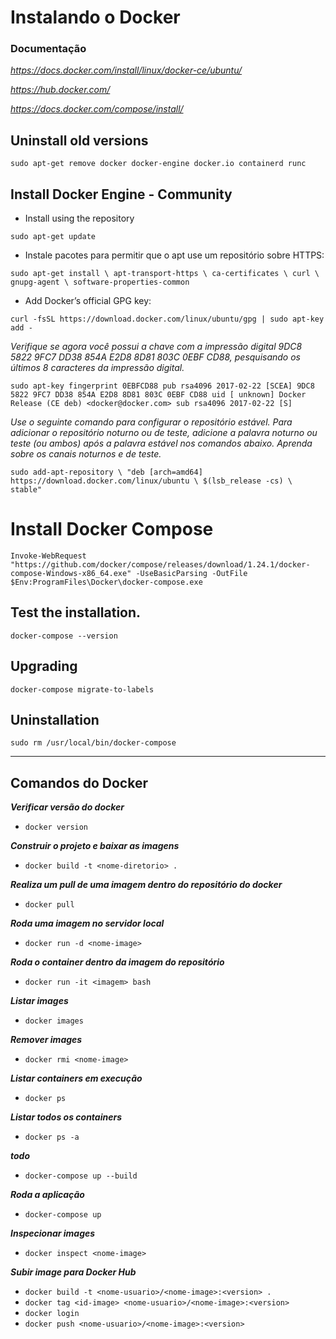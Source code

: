 # Instalando o Docker

### Documentação

_https://docs.docker.com/install/linux/docker-ce/ubuntu/_

_https://hub.docker.com/_

_https://docs.docker.com/compose/install/_

## Uninstall old versions

`sudo apt-get remove docker docker-engine docker.io containerd runc`

## Install Docker Engine - Community

- Install using the repository

`sudo apt-get update`

- Instale pacotes para permitir que o apt use um repositório sobre HTTPS:

`sudo apt-get install \ apt-transport-https \ ca-certificates \ curl \ gnupg-agent \ software-properties-common`

- Add Docker’s official GPG key:

`curl -fsSL https://download.docker.com/linux/ubuntu/gpg | sudo apt-key add -`

_Verifique se agora você possui a chave com a impressão digital 9DC8 5822 9FC7 DD38 854A E2D8 8D81 803C 0EBF CD88, pesquisando os últimos 8 caracteres da impressão digital._

`sudo apt-key fingerprint 0EBFCD88 pub rsa4096 2017-02-22 [SCEA] 9DC8 5822 9FC7 DD38 854A E2D8 8D81 803C 0EBF CD88 uid [ unknown] Docker Release (CE deb) <docker@docker.com> sub rsa4096 2017-02-22 [S]`

_Use o seguinte comando para configurar o repositório estável. Para adicionar o repositório noturno ou de teste, adicione a palavra noturno ou teste (ou ambos) após a palavra estável nos comandos abaixo. Aprenda sobre os canais noturnos e de teste._

`sudo add-apt-repository \ "deb [arch=amd64] https://download.docker.com/linux/ubuntu \ $(lsb_release -cs) \ stable"`

# Install Docker Compose

`Invoke-WebRequest "https://github.com/docker/compose/releases/download/1.24.1/docker-compose-Windows-x86_64.exe" -UseBasicParsing -OutFile $Env:ProgramFiles\Docker\docker-compose.exe`

## Test the installation.

`docker-compose --version`

## Upgrading

`docker-compose migrate-to-labels`

## Uninstallation

`sudo rm /usr/local/bin/docker-compose`

---

## Comandos do Docker

<b>_Verificar versão do docker_</b>

- `docker version`

<b>_Construir o projeto e baixar as imagens_</b>

- `docker build -t <nome-diretorio> .`

<b>_Realiza um pull de uma imagem dentro do repositório do docker_</b>

- `docker pull`

<b>_Roda uma imagem no servidor local_</b>

- `docker run -d <nome-image>`

<b>_Roda o container dentro da imagem do repositório_</b>

- `docker run -it <imagem> bash`

<b>_Listar images_</b>

- `docker images`

<b>_Remover images_</b>

- `docker rmi <nome-image>`

<b>_Listar containers em execução_</b>

- `docker ps`

<b>_Listar todos os containers_</b>

- `docker ps -a`

<b>_todo_</b>

- `docker-compose up --build`

<b>_Roda a aplicação_</b>

- `docker-compose up`

<b>_Inspecionar images_</b>

- `docker inspect <nome-image>`

<b>_Subir image para Docker Hub_</b>

- `docker build -t <nome-usuario>/<nome-image>:<version> .`
- `docker tag <id-image> <nome-usuario>/<nome-image>:<version>`
- `docker login`
- `docker push <nome-usuario>/<nome-image>:<version>`
